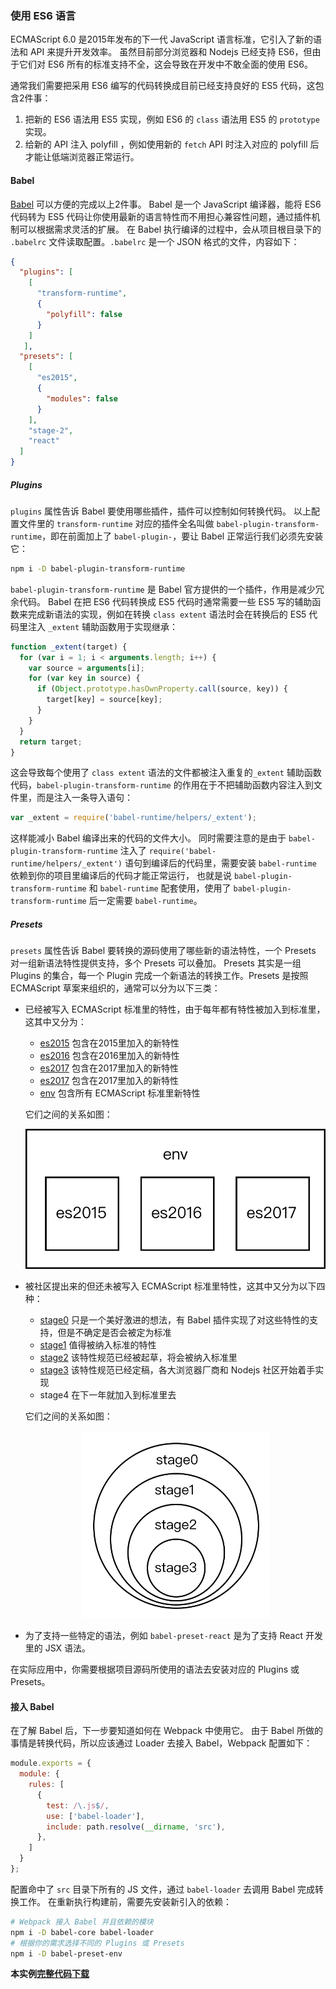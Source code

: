 ### 使用 ES6 语言
ECMAScript 6.0 是2015年发布的下一代 JavaScript 语言标准，它引入了新的语法和 API 来提升开发效率。
虽然目前部分浏览器和 Nodejs 已经支持 ES6，但由于它们对 ES6 所有的标准支持不全，这会导致在开发中不敢全面的使用 ES6。

通常我们需要把采用 ES6 编写的代码转换成目前已经支持良好的 ES5 代码，这包含2件事：
1. 把新的 ES6 语法用 ES5 实现，例如 ES6 的 `class` 语法用 ES5 的 `prototype` 实现。
2. 给新的 API 注入 polyfill ，例如使用新的 `fetch` API 时注入对应的 polyfill 后才能让低端浏览器正常运行。

#### Babel
[Babel](https://babeljs.io) 可以方便的完成以上2件事。
Babel 是一个 JavaScript 编译器，能将 ES6 代码转为 ES5 代码让你使用最新的语言特性而不用担心兼容性问题，通过插件机制可以根据需求灵活的扩展。
在 Babel 执行编译的过程中，会从项目根目录下的 `.babelrc` 文件读取配置。`.babelrc` 是一个 JSON 格式的文件，内容如下：
```json
{
  "plugins": [
    [
      "transform-runtime",
      {
        "polyfill": false
      }
    ]
   ],
  "presets": [
    [
      "es2015",
      {
        "modules": false
      }
    ],
    "stage-2",
    "react"
  ]
}
```

##### Plugins
`plugins` 属性告诉 Babel 要使用哪些插件，插件可以控制如何转换代码。
以上配置文件里的 `transform-runtime` 对应的插件全名叫做 `babel-plugin-transform-runtime`，即在前面加上了 `babel-plugin-`，要让 Babel 正常运行我们必须先安装它：
```bash
npm i -D babel-plugin-transform-runtime
```
`babel-plugin-transform-runtime` 是 Babel 官方提供的一个插件，作用是减少冗余代码。
Babel 在把 ES6 代码转换成 ES5 代码时通常需要一些 ES5 写的辅助函数来完成新语法的实现，例如在转换 `class extent` 语法时会在转换后的 ES5 代码里注入 `_extent` 辅助函数用于实现继承：
```js
function _extent(target) {
  for (var i = 1; i < arguments.length; i++) {
    var source = arguments[i];
    for (var key in source) {
      if (Object.prototype.hasOwnProperty.call(source, key)) {
        target[key] = source[key];
      }
    }
  }
  return target;
}
```
这会导致每个使用了 `class extent` 语法的文件都被注入重复的`_extent` 辅助函数代码，`babel-plugin-transform-runtime` 的作用在于不把辅助函数内容注入到文件里，而是注入一条导入语句：
```js
var _extent = require('babel-runtime/helpers/_extent');
```
这样能减小 Babel 编译出来的代码的文件大小。
同时需要注意的是由于 `babel-plugin-transform-runtime` 注入了 `require('babel-runtime/helpers/_extent')` 语句到编译后的代码里，需要安装 `babel-runtime` 依赖到你的项目里编译后的代码才能正常运行，
也就是说 `babel-plugin-transform-runtime` 和 `babel-runtime` 配套使用，使用了 `babel-plugin-transform-runtime` 后一定需要 `babel-runtime`。

##### Presets
`presets` 属性告诉 Babel 要转换的源码使用了哪些新的语法特性，一个 Presets 对一组新语法特性提供支持，多个 Presets 可以叠加。
Presets 其实是一组 Plugins 的集合，每一个 Plugin 完成一个新语法的转换工作。Presets 是按照 ECMAScript 草案来组织的，通常可以分为以下三类：
- 已经被写入 ECMAScript 标准里的特性，由于每年都有特性被加入到标准里，这其中又分为：
    - [es2015](https://babeljs.io/docs/plugins/preset-es2015/) 包含在2015里加入的新特性
    - [es2016](https://babeljs.io/docs/plugins/preset-es2016/) 包含在2016里加入的新特性
    - [es2017](https://babeljs.io/docs/plugins/preset-es2017/) 包含在2017里加入的新特性
    - [es2017](https://babeljs.io/docs/plugins/preset-es2017/) 包含在2017里加入的新特性
    - [env](https://babeljs.io/docs/plugins/preset-env/) 包含所有 ECMAScript 标准里新特性
    
    它们之间的关系如图：
    <p align="center">
        <img src="img/presets-es.png" width="500px" alt="ECMAScript 标准里的特性关系图"/>
    </p>
    
- 被社区提出来的但还未被写入 ECMAScript 标准里特性，这其中又分为以下四种：
    - [stage0](https://babeljs.io/docs/plugins/preset-stage-0/) 只是一个美好激进的想法，有 Babel 插件实现了对这些特性的支持，但是不确定是否会被定为标准
    - [stage1](https://babeljs.io/docs/plugins/preset-stage-1/) 值得被纳入标准的特性
    - [stage2](https://babeljs.io/docs/plugins/preset-stage-2/) 该特性规范已经被起草，将会被纳入标准里
    - [stage3](https://babeljs.io/docs/plugins/preset-stage-3/) 该特性规范已经定稿，各大浏览器厂商和 Nodejs 社区开始着手实现
    - stage4 在下一年就加入到标准里去
    
    它们之间的关系如图：
    <p align="center">
        <img src="img/presets-stage.png" width="300px" alt="stage关系图"/>
    </p>
    
    
- 为了支持一些特定的语法，例如 `babel-preset-react` 是为了支持 React 开发里的 JSX 语法。
 
在实际应用中，你需要根据项目源码所使用的语法去安装对应的 Plugins 或 Presets。

#### 接入 Babel
在了解 Babel 后，下一步要知道如何在 Webpack 中使用它。
由于 Babel 所做的事情是转换代码，所以应该通过 Loader 去接入 Babel，Webpack 配置如下：
```js
module.exports = {
  module: {
    rules: [
      {
        test: /\.js$/,
        use: ['babel-loader'],
        include: path.resolve(__dirname, 'src'),
      },
    ]
  }
};
```
配置命中了 `src` 目录下所有的 JS 文件，通过 `babel-loader` 去调用 Babel 完成转换工作。
在重新执行构建前，需要先安装新引入的依赖：
```bash
# Webpack 接入 Babel 并且依赖的模块
npm i -D babel-core babel-loader 
# 根据你的需求选择不同的 Plugins 或 Presets
npm i -D babel-preset-env
```

**本实例[完整代码下载](https://github.com/gwuhaolin/dive-into-webpack/tree/master/codes/使用ES6语言)**

